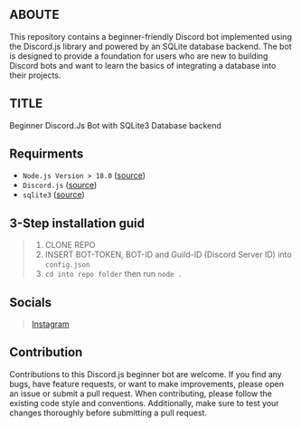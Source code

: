 
## ABOUTE 
This repository contains a beginner-friendly Discord bot implemented using the Discord.js library and powered by an SQLite database backend. The bot is designed to provide a foundation for users who are new to building Discord bots and want to learn the basics of integrating a database into their projects.


## TITLE
Beginner Discord.Js Bot with SQLite3 Database backend 

## Requirments
- `Node.js Version > 18.0` ([source](https://nodejs.org/en))
- `Discord.js` ([source](https://nodejs.org/en))
- `sqlite3` ([source](https://www.npmjs.com/package/sqlite3))

## 3-Step installation guid
> 1. CLONE REPO
> 2. INSERT BOT-TOKEN, BOT-ID and Guild-ID (Discord Server ID) into `config.json`
> 3. `cd into repo folder` then run `node .`

## Socials 
> [Instagram](https://www.instagram.com/essnce_dev/)

## Contribution 
Contributions to this Discord.js beginner bot are welcome. If you find any bugs, have feature requests, or want to make improvements, please open an issue or submit a pull request.
When contributing, please follow the existing code style and conventions. Additionally, make sure to test your changes thoroughly before submitting a pull request.
